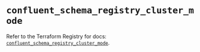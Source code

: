 # `confluent_schema_registry_cluster_mode`

Refer to the Terraform Registry for docs: [`confluent_schema_registry_cluster_mode`](https://registry.terraform.io/providers/confluentinc/confluent/2.11.0/docs/resources/schema_registry_cluster_mode).
